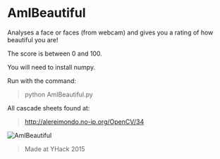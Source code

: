# AmIBeautiful
Analyses a face or faces (from webcam) and gives you a rating of how beautiful you are!

The score is between 0 and 100.

You will need to install numpy.

Run with the command:
>python AmIBeautiful.py

All cascade sheets found at:
>http://alereimondo.no-ip.org/OpenCV/34

![AmIBeautiful](http://i.imgur.com/0ITvAuk.png "AmIBeautiful")

>Made at YHack 2015